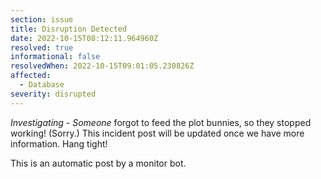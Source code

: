 ```yaml
---
section: issue
title: Disruption Detected
date: 2022-10-15T08:12:11.964960Z
resolved: true
informational: false
resolvedWhen: 2022-10-15T09:01:05.230826Z
affected:
  - Database
severity: disrupted
---
```

*Investigating* - _Someone_ forgot to feed the plot bunnies, so they stopped working! (Sorry.) This incident post will be updated once we have more information. Hang tight!

This is an automatic post by a monitor bot.
        